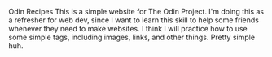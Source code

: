 Odin Recipes
This is a simple website for The Odin Project. I'm doing this as a refresher for web dev, since I want to learn this skill to help some friends whenever they need to make websites.
I think I will practice how to use some simple tags, including images, links, and other things. Pretty simple huh.
